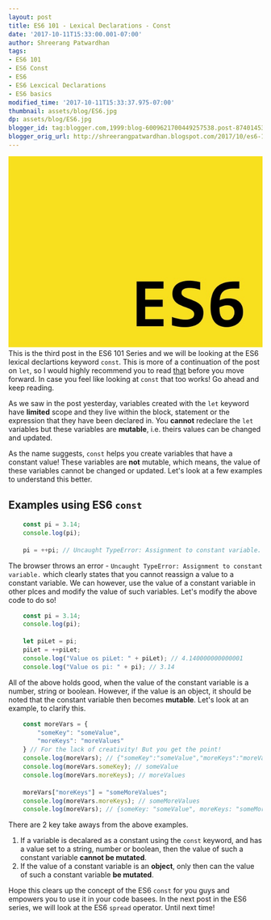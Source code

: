 ```yaml
---
layout: post
title: ES6 101 - Lexical Declarations - Const
date: '2017-10-11T15:33:00.001-07:00'
author: Shreerang Patwardhan
tags:
- ES6 101
- ES6 Const
- ES6
- ES6 Lexcical Declarations
- ES6 basics
modified_time: '2017-10-11T15:33:37.975-07:00'
thumbnail: assets/blog/ES6.jpg
dp: assets/blog/ES6.jpg
blogger_id: tag:blogger.com,1999:blog-6009621700449257538.post-8740145346232482856
blogger_orig_url: http://shreerangpatwardhan.blogspot.com/2017/10/es6-101-lexical-declarations-const.html
---
```


![ES6 Banner image](/assets/blog/ES6.jpg)
This is the third post in the ES6 101 Series and we will be looking at the ES6 lexical declartions keyword ```const```. This is more of a continuation of the post on ```let```, so I would highly recommend you to read [that](https://theuidev.github.io/es6-101-lexical-declarations-let/) before you move forward. In case you feel like looking at ```const``` that too works! Go ahead and keep reading.

As we saw in the post yesterday, variables created with the ```let``` keyword have **limited** scope and they live within the block, statement or the expression that they have been declared in. You **cannot** redeclare the ```let``` variables but these variables are **mutable**, i.e. theirs values can be changed and updated.

As the name suggests, ```const``` helps you create variables that have a constant value! These variables are **not** mutable, which means, the value of these variables cannot be changed or updated. Let's look at a few examples to understand this better.

## Examples using ES6 ```const```
```javascript
    const pi = 3.14;
    console.log(pi);

    pi = ++pi; // Uncaught TypeError: Assignment to constant variable.
```
The browser throws an error - ```Uncaught TypeError: Assignment to constant variable.``` which clearly states that you cannot reassign a value to a constant variable. We can however, use the value of a constant variable in other plces and modify the value of such variables. Let's modify the above code to do so!

```javascript
    const pi = 3.14;
    console.log(pi);

    let piLet = pi;
    piLet = ++piLet;
    console.log("Value os piLet: " + piLet); // 4.140000000000001
    console.log("Value os pi: " + pi); // 3.14
```

All of the above holds good, when the value of the constant variable is a number, string or boolean. However, if the value is an object, it should be noted that the constant variable then becomes **mutable**. Let's look at an example, to clarify this.

```javascript
    const moreVars = {
        "someKey": "someValue",
        "moreKeys": "moreValues"
    } // For the lack of creativity! But you get the point!
    console.log(moreVars); // {"someKey":"someValue","moreKeys":"moreValues"}
    console.log(moreVars.someKey); // someValue
    console.log(moreVars.moreKeys); // moreValues

    moreVars["moreKeys"] = "someMoreValues";
    console.log(moreVars.moreKeys); // someMoreValues
    console.log(moreVars); // {someKey: "someValue", moreKeys: "someMoreValues"}
```

There are 2 key take aways from the above examples.
1. If a variable is decalared as a constant using the ```const``` keyword, and has a value set to a string, number or boolean, then the value of such a constant variable **cannot be mutated**.
2. If the value of a constant variable is an **object**, only then can the value of such a constant variable **be mutated**.

Hope this clears up the concept of the ES6 ```const``` for you guys and empowers you to use it in your code basees. In the next post in the ES6 series, we will look at the ES6 ```spread``` operator. Until next time!
